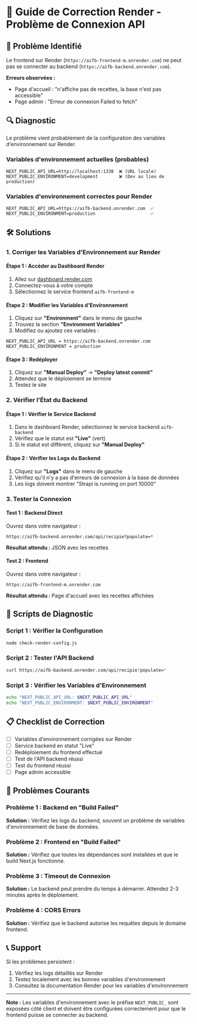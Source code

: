 # 🔧 Guide de Correction Render - Problème de Connexion API

## 🚨 Problème Identifié

Le frontend sur Render (`https://aifb-frontend-m.onrender.com`) ne peut pas se connecter au backend (`https://aifb-backend.onrender.com`).

**Erreurs observées :**
- Page d'accueil : "n'affiche pas de recettes, la base n'est pas accessible"
- Page admin : "Erreur de connexion Failed to fetch"

## 🔍 Diagnostic

Le problème vient probablement de la configuration des variables d'environnement sur Render.

### Variables d'environnement actuelles (probables)
```
NEXT_PUBLIC_API_URL=http://localhost:1338  ❌ (URL locale)
NEXT_PUBLIC_ENVIRONMENT=development        ❌ (Dev au lieu de production)
```

### Variables d'environnement correctes pour Render
```
NEXT_PUBLIC_API_URL=https://aifb-backend.onrender.com  ✅
NEXT_PUBLIC_ENVIRONMENT=production                     ✅
```

## 🛠️ Solutions

### 1. Corriger les Variables d'Environnement sur Render

#### Étape 1 : Accéder au Dashboard Render
1. Allez sur [dashboard.render.com](https://dashboard.render.com)
2. Connectez-vous à votre compte
3. Sélectionnez le service frontend `aifb-frontend-m`

#### Étape 2 : Modifier les Variables d'Environnement
1. Cliquez sur **"Environment"** dans le menu de gauche
2. Trouvez la section **"Environment Variables"**
3. Modifiez ou ajoutez ces variables :

```
NEXT_PUBLIC_API_URL = https://aifb-backend.onrender.com
NEXT_PUBLIC_ENVIRONMENT = production
```

#### Étape 3 : Redéployer
1. Cliquez sur **"Manual Deploy"** → **"Deploy latest commit"**
2. Attendez que le déploiement se termine
3. Testez le site

### 2. Vérifier l'État du Backend

#### Étape 1 : Vérifier le Service Backend
1. Dans le dashboard Render, sélectionnez le service backend `aifb-backend`
2. Vérifiez que le statut est **"Live"** (vert)
3. Si le statut est différent, cliquez sur **"Manual Deploy"**

#### Étape 2 : Vérifier les Logs du Backend
1. Cliquez sur **"Logs"** dans le menu de gauche
2. Vérifiez qu'il n'y a pas d'erreurs de connexion à la base de données
3. Les logs doivent montrer "Strapi is running on port 10000"

### 3. Tester la Connexion

#### Test 1 : Backend Direct
Ouvrez dans votre navigateur :
```
https://aifb-backend.onrender.com/api/recipie?populate=*
```

**Résultat attendu :** JSON avec les recettes

#### Test 2 : Frontend
Ouvrez dans votre navigateur :
```
https://aifb-frontend-m.onrender.com
```

**Résultat attendu :** Page d'accueil avec les recettes affichées

## 🔧 Scripts de Diagnostic

### Script 1 : Vérifier la Configuration
```bash
node check-render-config.js
```

### Script 2 : Tester l'API Backend
```bash
curl https://aifb-backend.onrender.com/api/recipie?populate=*
```

### Script 3 : Vérifier les Variables d'Environnement
```bash
echo "NEXT_PUBLIC_API_URL: $NEXT_PUBLIC_API_URL"
echo "NEXT_PUBLIC_ENVIRONMENT: $NEXT_PUBLIC_ENVIRONMENT"
```

## 📋 Checklist de Correction

- [ ] Variables d'environnement corrigées sur Render
- [ ] Service backend en statut "Live"
- [ ] Redéploiement du frontend effectué
- [ ] Test de l'API backend réussi
- [ ] Test du frontend réussi
- [ ] Page admin accessible

## 🚨 Problèmes Courants

### Problème 1 : Backend en "Build Failed"
**Solution :** Vérifiez les logs du backend, souvent un problème de variables d'environnement de base de données.

### Problème 2 : Frontend en "Build Failed"
**Solution :** Vérifiez que toutes les dépendances sont installées et que le build Next.js fonctionne.

### Problème 3 : Timeout de Connexion
**Solution :** Le backend peut prendre du temps à démarrer. Attendez 2-3 minutes après le déploiement.

### Problème 4 : CORS Errors
**Solution :** Vérifiez que le backend autorise les requêtes depuis le domaine frontend.

## 📞 Support

Si les problèmes persistent :
1. Vérifiez les logs détaillés sur Render
2. Testez localement avec les bonnes variables d'environnement
3. Consultez la documentation Render pour les variables d'environnement

---

**Note :** Les variables d'environnement avec le préfixe `NEXT_PUBLIC_` sont exposées côté client et doivent être configurées correctement pour que le frontend puisse se connecter au backend. 